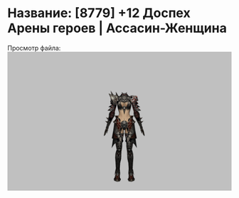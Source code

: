 # Название: [8779] +12 Доспех Арены героев | Ассасин-Женщина

Просмотр файла:
![p070031.png](p070031.png)